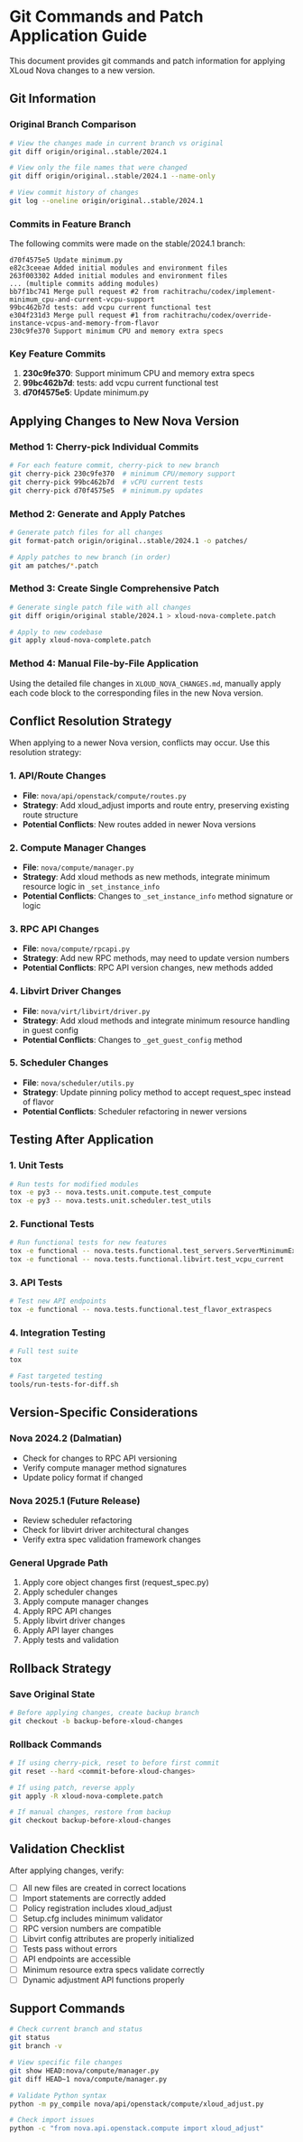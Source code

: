 # Git Commands and Patch Application Guide

This document provides git commands and patch information for applying XLoud Nova changes to a new version.

## Git Information

### Original Branch Comparison
```bash
# View the changes made in current branch vs original
git diff origin/original..stable/2024.1

# View only the file names that were changed  
git diff origin/original..stable/2024.1 --name-only

# View commit history of changes
git log --oneline origin/original..stable/2024.1
```

### Commits in Feature Branch
The following commits were made on the stable/2024.1 branch:

```
d70f4575e5 Update minimum.py
e82c3ceeae Added initial modules and environment files
263f003302 Added initial modules and environment files
... (multiple commits adding modules)
bb7f1bc741 Merge pull request #2 from rachitrachu/codex/implement-minimum_cpu-and-current-vcpu-support
99bc462b7d tests: add vcpu current functional test
e304f231d3 Merge pull request #1 from rachitrachu/codex/override-instance-vcpus-and-memory-from-flavor
230c9fe370 Support minimum CPU and memory extra specs
```

### Key Feature Commits
1. **230c9fe370**: Support minimum CPU and memory extra specs
2. **99bc462b7d**: tests: add vcpu current functional test  
3. **d70f4575e5**: Update minimum.py

## Applying Changes to New Nova Version

### Method 1: Cherry-pick Individual Commits
```bash
# For each feature commit, cherry-pick to new branch
git cherry-pick 230c9fe370  # minimum CPU/memory support
git cherry-pick 99bc462b7d  # vCPU current tests
git cherry-pick d70f4575e5  # minimum.py updates
```

### Method 2: Generate and Apply Patches
```bash
# Generate patch files for all changes
git format-patch origin/original..stable/2024.1 -o patches/

# Apply patches to new branch (in order)
git am patches/*.patch
```

### Method 3: Create Single Comprehensive Patch
```bash
# Generate single patch file with all changes
git diff origin/original stable/2024.1 > xloud-nova-complete.patch

# Apply to new codebase
git apply xloud-nova-complete.patch
```

### Method 4: Manual File-by-File Application

Using the detailed file changes in `XLOUD_NOVA_CHANGES.md`, manually apply each code block to the corresponding files in the new Nova version.

## Conflict Resolution Strategy

When applying to a newer Nova version, conflicts may occur. Use this resolution strategy:

### 1. API/Route Changes
- **File**: `nova/api/openstack/compute/routes.py`
- **Strategy**: Add xloud_adjust imports and route entry, preserving existing route structure
- **Potential Conflicts**: New routes added in newer Nova versions

### 2. Compute Manager Changes  
- **File**: `nova/compute/manager.py`
- **Strategy**: Add xloud methods as new methods, integrate minimum resource logic in `_set_instance_info`
- **Potential Conflicts**: Changes to `_set_instance_info` method signature or logic

### 3. RPC API Changes
- **File**: `nova/compute/rpcapi.py` 
- **Strategy**: Add new RPC methods, may need to update version numbers
- **Potential Conflicts**: RPC API version changes, new methods added

### 4. Libvirt Driver Changes
- **File**: `nova/virt/libvirt/driver.py`
- **Strategy**: Add xloud methods and integrate minimum resource handling in guest config
- **Potential Conflicts**: Changes to `_get_guest_config` method

### 5. Scheduler Changes
- **File**: `nova/scheduler/utils.py`
- **Strategy**: Update pinning policy method to accept request_spec instead of flavor
- **Potential Conflicts**: Scheduler refactoring in newer versions

## Testing After Application

### 1. Unit Tests
```bash
# Run tests for modified modules
tox -e py3 -- nova.tests.unit.compute.test_compute
tox -e py3 -- nova.tests.unit.scheduler.test_utils
```

### 2. Functional Tests  
```bash
# Run functional tests for new features
tox -e functional -- nova.tests.functional.test_servers.ServerMinimumExtraSpecsTest
tox -e functional -- nova.tests.functional.libvirt.test_vcpu_current
```

### 3. API Tests
```bash
# Test new API endpoints
tox -e functional -- nova.tests.functional.test_flavor_extraspecs
```

### 4. Integration Testing
```bash
# Full test suite
tox

# Fast targeted testing  
tools/run-tests-for-diff.sh
```

## Version-Specific Considerations

### Nova 2024.2 (Dalmatian)
- Check for changes to RPC API versioning
- Verify compute manager method signatures
- Update policy format if changed

### Nova 2025.1 (Future Release)
- Review scheduler refactoring
- Check for libvirt driver architectural changes
- Verify extra spec validation framework changes

### General Upgrade Path
1. Apply core object changes first (request_spec.py)
2. Apply scheduler changes
3. Apply compute manager changes  
4. Apply RPC API changes
5. Apply libvirt driver changes
6. Apply API layer changes
7. Apply tests and validation

## Rollback Strategy

### Save Original State
```bash
# Before applying changes, create backup branch
git checkout -b backup-before-xloud-changes
```

### Rollback Commands
```bash
# If using cherry-pick, reset to before first commit
git reset --hard <commit-before-xloud-changes>

# If using patch, reverse apply
git apply -R xloud-nova-complete.patch

# If manual changes, restore from backup
git checkout backup-before-xloud-changes
```

## Validation Checklist

After applying changes, verify:

- [ ] All new files are created in correct locations
- [ ] Import statements are correctly added
- [ ] Policy registration includes xloud_adjust
- [ ] Setup.cfg includes minimum validator
- [ ] RPC version numbers are compatible
- [ ] Libvirt config attributes are properly initialized
- [ ] Tests pass without errors
- [ ] API endpoints are accessible
- [ ] Minimum resource extra specs validate correctly
- [ ] Dynamic adjustment API functions properly

## Support Commands

```bash
# Check current branch and status
git status
git branch -v

# View specific file changes
git show HEAD:nova/compute/manager.py
git diff HEAD~1 nova/compute/manager.py

# Validate Python syntax
python -m py_compile nova/api/openstack/compute/xloud_adjust.py

# Check import issues
python -c "from nova.api.openstack.compute import xloud_adjust"
```